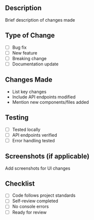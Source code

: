 ## Description
Brief description of changes made

## Type of Change
- [ ] Bug fix
- [ ] New feature
- [ ] Breaking change
- [ ] Documentation update

## Changes Made
- List key changes
- Include API endpoints modified
- Mention new components/files added

## Testing
- [ ] Tested locally
- [ ] API endpoints verified
- [ ] Error handling tested

## Screenshots (if applicable)
Add screenshots for UI changes

## Checklist
- [ ] Code follows project standards
- [ ] Self-review completed
- [ ] No console errors
- [ ] Ready for review
